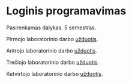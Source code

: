 # Loginis programavimas

Pasirenkamas dalykas. 5 semestras.

Pirmojo laboratorinio darbo [užduotis](https://klevas.mif.vu.lt/~julius/2024Rud/LogProg/Uzduotys/Uzduotis1.html).

Antrojo laboratorinio darbo [užduotis](https://klevas.mif.vu.lt/~julius/2024Rud/LogProg/Uzduotys/Uzduotis2.html).

Trečiojo laboratorinio darbo [užduotis](https://klevas.mif.vu.lt/~julius/2024Rud/LogProg/Uzduotys/Uzduotis3.html).

Ketvirtojo laboratorinio darbo [užduotis](https://klevas.mif.vu.lt/~julius/2024Rud/LogProg/Uzduotys/Uzduotis4.html).
